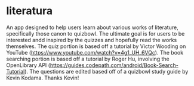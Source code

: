 # literatura
An app designed to help users learn about various works of literature, specifically those canon to quizbowl.
The ultimate goal is for users to be interested andd inspired by the quizzes and hopefully read the works themselves.
The quiz portion is based off a tutorial by Victor Wooding on YouTube (https://www.youtube.com/watch?v=4g1_UH_6VQc).
The book searching portion is based off a tutorial by Roger Hu, involving the OpenLibrary API (https://guides.codepath.com/android/Book-Search-Tutorial). The questions are edited based off of a quizbowl study guide by Kevin Kodama. Thanks Kevin!
